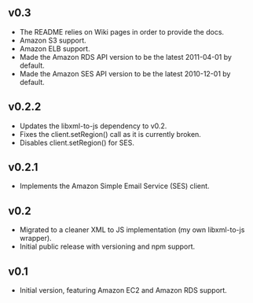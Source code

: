 ## v0.3
 * The README relies on Wiki pages in order to provide the docs.
 * Amazon S3 support.
 * Amazon ELB support.
 * Made the Amazon RDS API version to be the latest 2011-04-01 by default.
 * Made the Amazon SES API version to be the latest 2010-12-01 by default.

## v0.2.2
 * Updates the libxml-to-js dependency to v0.2.
 * Fixes the client.setRegion() call as it is currently broken.
 * Disables client.setRegion() for SES.

## v0.2.1
 * Implements the Amazon Simple Email Service (SES) client.

## v0.2
 * Migrated to a cleaner XML to JS implementation (my own libxml-to-js wrapper).
 * Initial public release with versioning and npm support.

## v0.1
 * Initial version, featuring Amazon EC2 and Amazon RDS support.
